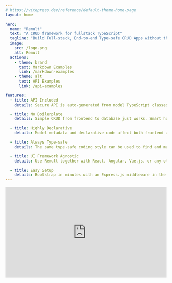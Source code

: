 ```yaml
---
# https://vitepress.dev/reference/default-theme-home-page
layout: home

hero:
  name: "Remult"
  text: "A CRUD framework for fullstack TypeScript"
  tagline: "Build Full-stack, End-to-end Type-safe CRUD Apps without the Boilerplate"
  image: 
    src: /logo.png
    alt: Remult
  actions:
    - theme: brand
      text: Markdown Examples
      link: /markdown-examples
    - theme: alt
      text: API Examples
      link: /api-examples

features:
  - title: API Included
    details: Secure API is auto-generated from model TypeScript classes, and consumed by frontend type-safe queries. The generated API can also be used by apps & third-parties.

  - title: No Boilerplate
    details: Simple CRUD from frontend to database just works. Smart hooks make it super easy to control data transformation, validations and CRUD events.

  - title: Highly Declarative
    details: Model metadata and declarative code affect both frontend and backend, eliminating redundant, error-prone duplication.

  - title: Always Type-safe
    details: The same type-safe coding style can be used to find and manipulate data in both frontend and backend code.

  - title: UI Framework Agnostic
    details: Use Remult together with React, Angular, Vue.js, or any other UI framework.

  - title: Easy Setup
    details: Bootstrap in minutes with an Express.js middleware in the backend and an http client wrapper in the frontend.
---
```


<main class="VPHomeFeatures">
<div style="display:flex;flex-direction:column;align-items:center;">
<div style="position: relative;
  overflow: hidden;
  width: 100%;
  padding-top: 56.25%;">
<iframe  src="https://www.youtube.com/embed/rEoScmSVNUE" title="YouTube video player" frameborder="0" allow="accelerometer; autoplay; clipboard-write; encrypted-media; gyroscope; picture-in-picture; web-share" allowfullscreen 
style="position: absolute;
  top: 0;
  left: 0;
  bottom: 0;
  right: 0;
  width: 100%;
  height: 100%;"></iframe>
</div>
</div>
</main>
